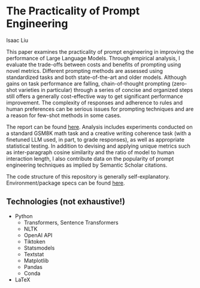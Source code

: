# The Practicality of Prompt Engineering

Isaac Liu

This paper examines the practicality of prompt engineering in improving the performance of Large Language Models. Through empirical analysis, I evaluate the trade-offs between costs and benefits of prompting using novel metrics. Different prompting methods are assessed using standardized tasks and both state-of-the-art and older models. Although gains on task performance are falling, chain-of-thought prompting (zero-shot varieties in particular) through a series of concise and organized steps still offers a generally cost-effective way to get significant performance improvement. The complexity of responses and adherence to rules and human preferences can be serious issues for prompting techniques and are a reason for few-shot methods in some cases.

The report can be found [here](Report/Report.pdf). Analysis includes experiments conducted on a standard GSM8K math task and a creative writing coherence task (with a finetuned LLM used, in part, to grade responses), as well as appropriate statistical testing. In addition to devising and applying unique metrics such as inter-paragraph cosine similarity and the ratio of model to human interaction length, I also contribute data on the popularity of prompt engineering techniques as implied by Semantic Scholar citations.

The code structure of this repository is generally self-explanatory. Environment/package specs can be found [here](https://github.com/ijyliu/anlp23-project/blob/main/Code/environment.yml).

## Technologies (not exhaustive!)

- Python
  - Transformers, Sentence Transformers
  - NLTK
  - OpenAI API
  - Tiktoken
  - Statsmodels
  - Textstat
  - Matplotlib
  - Pandas
  - Conda
- LaTeX
